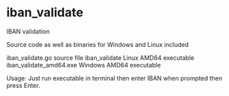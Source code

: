 # iban_validate
IBAN validation

Source code as well as binaries for Windows and Linux included

iban_validate.go           source file
iban_validate              Linux AMD64 executable
iban_validate_amd64.exe    Windows AMD64 executable

Usage:
Just run executable in terminal then enter IBAN when prompted then press Enter.
